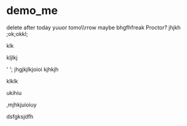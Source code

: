 # demo_me
delete after today yuuor tomo\\\rrow maybe bhgfhfreak Proctor?
jhjkh
;ok;okkl;

klk

kljlkj

'
';
jhgjkjlkjoioi
kjhkjh


klklk




ukihiu



,mjhkjuioiuy


dsfgksjdfh
